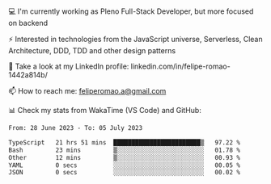 💻 I'm currently working as Pleno Full-Stack Developer, but more focused on backend

⚡ Interested in technologies from the JavaScript universe, Serverless, Clean Architecture, DDD, TDD and other design patterns

👥 Take a look at my LinkedIn profile: linkedin.com/in/felipe-romao-1442a814b/

📫 How to reach me: feliperomao.a@gmail.com

📊 Check my stats from WakaTime (VS Code) and GitHub:

<!--START_SECTION:waka-->

```txt
From: 28 June 2023 - To: 05 July 2023

TypeScript   21 hrs 51 mins  ████████████████████████▒   97.22 %
Bash         23 mins         ▒░░░░░░░░░░░░░░░░░░░░░░░░   01.78 %
Other        12 mins         ▒░░░░░░░░░░░░░░░░░░░░░░░░   00.93 %
YAML         0 secs          ░░░░░░░░░░░░░░░░░░░░░░░░░   00.05 %
JSON         0 secs          ░░░░░░░░░░░░░░░░░░░░░░░░░   00.02 %
```

<!--END_SECTION:waka-->
